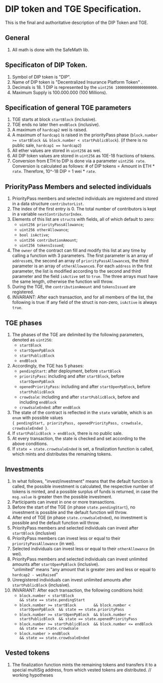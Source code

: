 # DIP token and TGE Specification.
This is the final and authoritative description of the DIP Token and TGE.

## General
1. All math is done with the SafeMath lib.

## Specificaton of DIP Token.
1. Symbol of DIP token is "DIP".
1. Name of DIP token is "Decentralized Insurance Platform Token" .
1. Decimals is 18. 1 DIP is represented by the `uint256 1000000000000000000`. 
1. Maximum Supply is 100.000.000 (100 Millions).

## Specification of general TGE parameters
1. TGE starts at block `startBlock` (inclusive).
1. TGE ends no later then `endBlock` (inclusive).
1. A maximum of `hardcap2` wei is raised.
1. A maximum of `hardcap1` is raised in the priorityPass phase (`block.number >= startBlock && block.number < startPublicBlock`). 
(if there is no public sale, `hardcap1 == hardcap2`)
1. All ether values are stored in `uint256` as wei.
1. All DIP token values are stored in `uint256` as 10E-18 fractions of tokens. 
1. Conversion from ETH to DIP is done via a parameter `uint256 rate`. 
Conversion is calculated as follows: # of DIP tokens = Amount in ETH * `rate`. Therefore, 10^-18 DIP = 1 wei * `rate`.

## PriorityPass Members and selected individuals
1. PriorityPass members and selected individuals are registered and stored in a data structure `contributorList`.
1. The index of the first entry is 0. The total number of contributors is kept in a variable `nextContributorIndex`.
1. Elements of this list are `struct`s with fields, all of which default to zero:
    - `uint256 priorityPassAllowance`;
    - `uint256 otherAllowance`;
    - `bool isActive`;
    - `uint256 contributionAmount`;
    - `uint256 tokensIssued`;
1. The `owner` of the contract can fill and modify this list at any time by calling a function with 3 parameters.
The first parameter is an array of `address`es, the second an array of `priorityPassAllowance`s, the third parameter is an array of `otherAllowance`s.
For each `address` in the first parameter, the list is modified according to the second and third parameter and the field `isActive` set to `true`.
The three arrays must have the same length, otherwise the function will throw.
1. During the TGE, the `contributionAmount` and `tokensIssued` are registered.
1. INVARIANT: After each transaction, and for all members of the list, the following is true: If any field of the struct is non-zero, `isActive` is always `true`.

## TGE phases
1. The phases of the TGE are delimited by the following parameters, denoted as `uint256`:
    - `startBlock`
    - `startOpenPpBlock`
    - `startPublicBlock`
    - `endBlock`
1. Accordingly, the TGE has 5 phases: 
    - `pendingStart`:             after deployment, before `startBlock`
    - `priorityPass`:             including and after `startBlock`, before `startOpenPpBlock`
    - `openedPriorityPass`:       including and after `startOpenPpBlock`, before `startPublicBlock`
    - `crowdsale`:                including and after `startPublicBlock`, before and including `endBlock`
    - `crowdsaleEnded`:           after `endBlock`
1. The state of the contract is reflected in the `state` variable, which is an `enum` with possible values  
`{ pendingStart, priorityPass, openedPriorityPass, crowdsale, crowdsaleEnded }`.
1. If `startPublicBlock > endBlock`, there is no public sale.
1. At every transaction, the state is checked and set according to the above conditions.
1. If `state = state.crowdsaleEnded` is set, a finalization function is called, which mints and distributes the remaining tokens.

## Investments 
1. In what follows, "invest/investment" means that the default function is called, the possible investment is calculated, 
the respective number of tokens is minted, and a possible surplus of funds is returned,
in case the `msg.value` is greater then the possible investment.
1. Participants can invest in one or more transactions.
1. Before the start of the TGE (in phase `state.pendingStart`), no investment is possible and the default function will throw.
1. After end of TGE (in phase `state.crowdsaleEnded`), no investment is possible and the default function will throw.
1. PriorityPass members and selected individuals can invest after `startBlock` (inclusive)
1. PriorityPass members can invest less or equal to their `priorityPassAllowance` (in wei).
1. Selected individuals can invest less or equal to their `otherAllowance` (in wei).
1. PriorityPass members and selected individuals can invest unlimited amounts after `startOpenPpBlock` (inclusive).  
"unlimited" means "any amount that is greater zero and less or equal to `hardcap2 - weiRaised`"
1. Unregistered individuals can invest unlimited amounts after `startPublicBlock` (inclusive).
1. INVARIANT: After each transaction, the following conditions hold:
    - `block.number < startBlock                                             && state == state.pendingStart`
    - `block.number >= startBlock        && block.number < startOpenPpBlock  && state == state.priorityPass`
    - `block.number >= startOpenPpBlock  && block.number < startPublicBlock  && state == state.openedPriorityPass`
    - `block.number >= startPublicBlock  && block.number <= endBlock         && state == state.crowdsale`
    - `block.number > endBlock                                               && state == state.crowdsaleEnded`

## Vested tokens
1. The finalization function mints the remaining tokens and transfers it to a special multiSig address, from which
vested tokens are distributed. // working hypotheses
